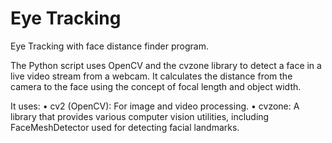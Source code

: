 # Eye Tracking
 Eye Tracking with face distance finder program.
 
 The Python script uses OpenCV and the cvzone library to detect a face in a live video stream from a webcam. It calculates the distance from the camera to the face using the concept of focal length and object width.
 
 It uses:
   • cv2 (OpenCV): For image and video processing.
   • cvzone: A library that provides various computer vision utilities, including FaceMeshDetector used for detecting facial landmarks.
